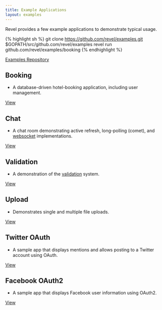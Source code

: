 ```yaml
---
title: Example Applications
layout: examples
---
```


Revel provides a few example applications to demonstrate typical usage. 

{% highlight sh %}
git clone https://github.com/revel/examples.git $GOPATH/src/github.com/revel/examples
revel run github.com/revel/examples/booking
{% endhighlight  %}


<a class="btn btn-success btn-sm" href="https://github.com/revel/examples" role="button"><span class="glyphicon glyphicon-floppy-disk" aria-hidden="true"></span> Examples Repository</a>

## Booking
  - A database-driven hotel-booking application, including user management.

<a class="btn btn-primary btn-sm" href="booking.html" role="button">View <span class="glyphicon glyphicon-chevron-right" aria-hidden="true"></span></a>


## Chat
  - A chat room demonstrating active refresh, long-polling (comet), and [websocket](/manual/websockets.html) implementations.

<a class="btn btn-primary btn-sm" href="chat.html" role="button">View <span class="glyphicon glyphicon-chevron-right" aria-hidden="true"></span></a>



## Validation
  - A demonstration of the [validation](/manual/validation.html) system.

<a class="btn btn-primary btn-sm" href="validation.html" role="button">View <span class="glyphicon glyphicon-chevron-right" aria-hidden="true"></span></a>



## Upload
  - Demonstrates single and multiple file uploads.

<a class="btn btn-primary btn-sm" href="upload.html" role="button">View <span class="glyphicon glyphicon-chevron-right" aria-hidden="true"></span></a>



## Twitter OAuth
  - A sample app that displays mentions and allows posting to a Twitter account using OAuth.

<a class="btn btn-primary btn-sm" href="twitter-oauth.html" role="button">View <span class="glyphicon glyphicon-chevron-right" aria-hidden="true"></span></a>



## Facebook OAuth2
  - A sample app that displays Facebook user information using OAuth2.

<a class="btn btn-primary btn-sm" href="facebook-oauth2.html" role="button">View <span class="glyphicon glyphicon-chevron-right" aria-hidden="true"></span></a>

